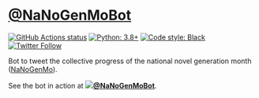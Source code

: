 # [@NaNoGenMoBot](https://twitter.com/NaNoGenMoBot)

[![GitHub Actions status](https://github.com/hugovk/nanogenmobot/workflows/Test/badge.svg)](https://github.com/hugovk/nanogenmobot/actions)
[![Python: 3.8+](https://img.shields.io/badge/python-3.8+-blue.svg)](https://www.python.org/downloads/)
[![Code style: Black](https://img.shields.io/badge/code%20style-Black-000000.svg)](https://github.com/psf/black)
[![Twitter Follow](https://img.shields.io/twitter/follow/NaNoGenMoBot.svg?label=Follow&style=social)](https://twitter.com/NaNoGenMoBot)

Bot to tweet the collective progress of the national novel generation month
([NaNoGenMo](https://nanogenmo.github.io)).

See the bot in action at
**[![](https://abs.twimg.com/favicons/favicon.ico)@NaNoGenMoBot](https://twitter.com/NaNoGenMoBot)**.
